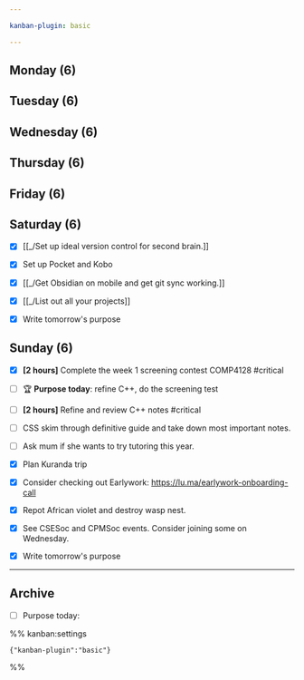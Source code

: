 ```yaml
---

kanban-plugin: basic

---
```


## Monday (6)



## Tuesday (6)



## Wednesday (6)



## Thursday (6)



## Friday (6)



## Saturday (6)

- [x] [[_/Set up ideal version control for second brain.]]
- [x] Set up Pocket and Kobo
- [x] [[_/Get Obsidian on mobile and get git sync working.]]
- [x] [[_/List out all your projects]]
- [x] Write tomorrow's purpose


## Sunday (6)

- [x] **[2 hours]** Complete the week 1 screening contest COMP4128 #critical
- [ ] 🏆 **Purpose today**: refine C++, do the screening test
- [ ] **[2 hours]** Refine and review C++ notes #critical
- [ ] CSS skim through definitive guide and take down most important notes.
- [ ] Ask mum if she wants to try tutoring this year.
- [x] Plan Kuranda trip
- [x] Consider checking out Earlywork: https://lu.ma/earlywork-onboarding-call
- [x] Repot African violet and destroy wasp nest.
- [x] See CSESoc and CPMSoc events. Consider joining some on Wednesday.
- [x] Write tomorrow's purpose


***

## Archive

- [ ] Purpose today:

%% kanban:settings
```
{"kanban-plugin":"basic"}
```
%%